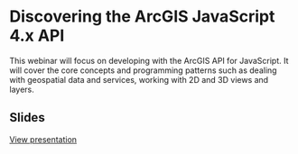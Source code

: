 # Discovering the ArcGIS JavaScript 4.x API

This webinar will focus on developing with the ArcGIS API for JavaScript. It will cover the core concepts and programming patterns such as dealing with geospatial data and services, working with 2D and 3D views and layers.

## Slides

[View presentation](http://odoe.github.io/webinar-2017-discovering-the-arcgis-javascript-4.x-api/slides/)